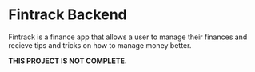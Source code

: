 # Fintrack Backend
<p>Fintrack is a finance app that allows a user to manage their finances and recieve tips and tricks on how to manage money better.</p>
<p><strong>THIS PROJECT IS NOT COMPLETE.</strong></p>
